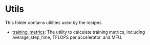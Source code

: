 # Utils

This folder contains utilities used by the recipes.

- [training_metrics](./training_metrics/): The utility to calculate training metrics, including average_step_time, TFLOPS per accelerator, and MFU.